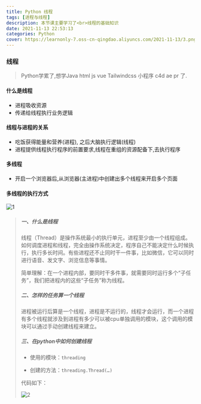 ```yaml
---
title: Python 线程
tags: [进程与线程]
description: 本节课主要学习了<br>线程的基础知识
date: 2021-11-13 22:53:13
categories: Python
cover: https://learnonly-7.oss-cn-qingdao.aliyuncs.com/2021-11-13/3.png
---
```


### 线程

> Python学累了,想学Java html js vue Tailwindcss 小程序  c4d ae pr 了.

#### 什么是线程

- 进程吸收资源
- 传递给线程执行业务逻辑

#### 线程与进程的关系

- 吃饭获得能量和营养(进程), 之后大脑执行逻辑(线程)
- 进程提供线程执行程序的前置要求,线程在重组的资源配备下,去执行程序

#### 多线程

- 开启一个浏览器后,从浏览器(主进程)中创建出多个线程来开启多个页面

#### 多线程的执行方式

![1](https://learnonly-7.oss-cn-qingdao.aliyuncs.com/2021-11-13/1.jpg)

> ##### 一、什么是线程
>
> 线程（Thread）是操作系统最小的执行单元，进程至少由一个线程组成。如何调度进程和线程，完全由操作系统决定，程序自己不能决定什么时候执行，执行多长时间。有些进程还不止同时干一件事，比如微信，它可以同时进行语音、发文字、浏览信息等事情。
>
> 简单理解：在一个进程内部，要同时干多件事，就需要同时运行多个“子任务”，我们把进程内的这些“子任务”称为线程。
>
> ##### 二、怎样的任务算一个线程
>
> 进程被运行后算是一个线程，进程是不运行的，线程才会运行，而一个进程有多个线程就涉及到进程有多少可以被cpu单独调用的模块，这个调用的模块可以通过手动创建线程来建立。
>
> ##### 三、在python中如何创建线程
>
> - 使用的模块：`threading`
>
> - 创建的方法：`threading.Thread(…)`
>
> 代码如下：
>
> ![2](https://learnonly-7.oss-cn-qingdao.aliyuncs.com/2021-11-13/2.jpg)
